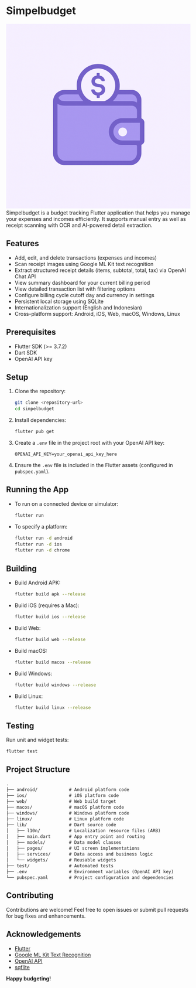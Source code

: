# Simpelbudget
![App Icon](assets/icon/app_icon.png)
Simpelbudget is a budget tracking Flutter application that helps you manage your expenses and incomes efficiently. It supports manual entry as well as receipt scanning with OCR and AI-powered detail extraction.

## Features

- Add, edit, and delete transactions (expenses and incomes)
- Scan receipt images using Google ML Kit text recognition
- Extract structured receipt details (items, subtotal, total, tax) via OpenAI Chat API
- View summary dashboard for your current billing period
- View detailed transaction list with filtering options
- Configure billing cycle cutoff day and currency in settings
- Persistent local storage using SQLite
- Internationalization support (English and Indonesian)
- Cross-platform support: Android, iOS, Web, macOS, Windows, Linux

## Prerequisites

- Flutter SDK (>= 3.7.2)
- Dart SDK
- OpenAI API key

## Setup

1. Clone the repository:

   ```bash
   git clone <repository-url>
   cd simpelbudget
   ```

2. Install dependencies:

   ```bash
   flutter pub get
   ```

3. Create a `.env` file in the project root with your OpenAI API key:

   ```
   OPENAI_API_KEY=your_openai_api_key_here
   ```

4. Ensure the `.env` file is included in the Flutter assets (configured in `pubspec.yaml`).

## Running the App

- To run on a connected device or simulator:

  ```bash
  flutter run
  ```

- To specify a platform:

  ```bash
  flutter run -d android
  flutter run -d ios
  flutter run -d chrome
  ```

## Building

- Build Android APK:

  ```bash
  flutter build apk --release
  ```

- Build iOS (requires a Mac):

  ```bash
  flutter build ios --release
  ```

- Build Web:

  ```bash
  flutter build web --release
  ```

- Build macOS:

  ```bash
  flutter build macos --release
  ```

- Build Windows:

  ```bash
  flutter build windows --release
  ```

- Build Linux:

  ```bash
  flutter build linux --release
  ```

## Testing

Run unit and widget tests:

```bash
flutter test
```

## Project Structure

```
.
├── android/            # Android platform code
├── ios/                # iOS platform code
├── web/                # Web build target
├── macos/              # macOS platform code
├── windows/            # Windows platform code
├── linux/              # Linux platform code
├── lib/                # Dart source code
│   ├── l10n/           # Localization resource files (ARB)
│   ├── main.dart       # App entry point and routing
│   ├── models/         # Data model classes
│   ├── pages/          # UI screen implementations
│   ├── services/       # Data access and business logic
│   └── widgets/        # Reusable widgets
├── test/               # Automated tests
├── .env                # Environment variables (OpenAI API key)
└── pubspec.yaml        # Project configuration and dependencies
```

## Contributing

Contributions are welcome! Feel free to open issues or submit pull requests for bug fixes and enhancements.

## Acknowledgements

- [Flutter](https://flutter.dev)
- [Google ML Kit Text Recognition](https://pub.dev/packages/google_mlkit_text_recognition)
- [OpenAI API](https://openai.com)
- [sqflite](https://pub.dev/packages/sqflite)

**Happy budgeting!**
